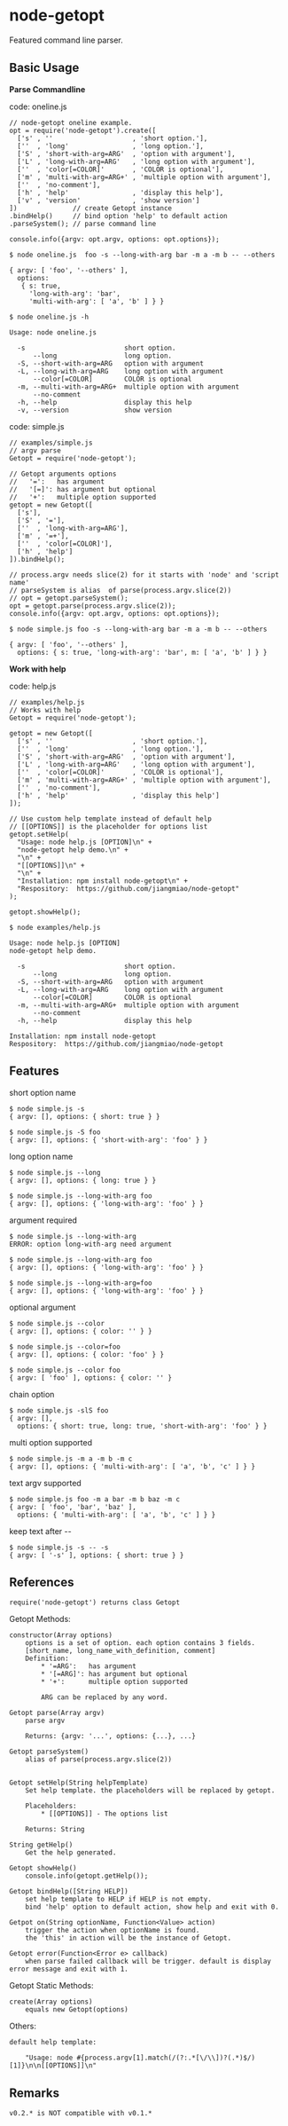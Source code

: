 node-getopt
===========
Featured command line parser.

Basic Usage
-----------

**Parse Commandline**

code: oneline.js

    // node-getopt oneline example.
    opt = require('node-getopt').create([
      ['s' , ''                    , 'short option.'],
      [''  , 'long'                , 'long option.'],
      ['S' , 'short-with-arg=ARG'  , 'option with argument'],
      ['L' , 'long-with-arg=ARG'   , 'long option with argument'],
      [''  , 'color[=COLOR]'       , 'COLOR is optional'],
      ['m' , 'multi-with-arg=ARG+' , 'multiple option with argument'],
      [''  , 'no-comment'],
      ['h' , 'help'                , 'display this help'],
      ['v' , 'version'             , 'show version']
    ])              // create Getopt instance
    .bindHelp()     // bind option 'help' to default action
    .parseSystem(); // parse command line

    console.info({argv: opt.argv, options: opt.options});

`$ node oneline.js  foo -s --long-with-arg bar -m a -m b -- --others`

    { argv: [ 'foo', '--others' ],
      options:
       { s: true,
         'long-with-arg': 'bar',
         'multi-with-arg': [ 'a', 'b' ] } }

`$ node oneline.js -h`

    Usage: node oneline.js

      -s                         short option.
          --long                 long option.
      -S, --short-with-arg=ARG   option with argument
      -L, --long-with-arg=ARG    long option with argument
          --color[=COLOR]        COLOR is optional
      -m, --multi-with-arg=ARG+  multiple option with argument
          --no-comment
      -h, --help                 display this help
      -v, --version              show version

code: simple.js

    // examples/simple.js
    // argv parse
    Getopt = require('node-getopt');

    // Getopt arguments options
    //   '=':   has argument
    //   '[=]': has argument but optional
    //   '+':   multiple option supported
    getopt = new Getopt([
      ['s'],
      ['S' , '='],
      [''  , 'long-with-arg=ARG'],
      ['m' , '=+'],
      [''  , 'color[=COLOR]'],
      ['h' , 'help']
    ]).bindHelp();

    // process.argv needs slice(2) for it starts with 'node' and 'script name'
    // parseSystem is alias  of parse(process.argv.slice(2))
    // opt = getopt.parseSystem();
    opt = getopt.parse(process.argv.slice(2));
    console.info({argv: opt.argv, options: opt.options});

`$ node simple.js foo -s --long-with-arg bar -m a -m b -- --others`

    { argv: [ 'foo', '--others' ],
      options: { s: true, 'long-with-arg': 'bar', m: [ 'a', 'b' ] } }

**Work with help**

code: help.js

    // examples/help.js
    // Works with help
    Getopt = require('node-getopt');

    getopt = new Getopt([
      ['s' , ''                    , 'short option.'],
      [''  , 'long'                , 'long option.'],
      ['S' , 'short-with-arg=ARG'  , 'option with argument'],
      ['L' , 'long-with-arg=ARG'   , 'long option with argument'],
      [''  , 'color[=COLOR]'       , 'COLOR is optional'],
      ['m' , 'multi-with-arg=ARG+' , 'multiple option with argument'],
      [''  , 'no-comment'],
      ['h' , 'help'                , 'display this help']
    ]);

    // Use custom help template instead of default help
    // [[OPTIONS]] is the placeholder for options list
    getopt.setHelp(
      "Usage: node help.js [OPTION]\n" +
      "node-getopt help demo.\n" +
      "\n" +
      "[[OPTIONS]]\n" +
      "\n" +
      "Installation: npm install node-getopt\n" +
      "Respository:  https://github.com/jiangmiao/node-getopt"
    );

    getopt.showHelp();

`$ node examples/help.js`

    Usage: node help.js [OPTION]
    node-getopt help demo.

      -s                         short option.
          --long                 long option.
      -S, --short-with-arg=ARG   option with argument
      -L, --long-with-arg=ARG    long option with argument
          --color[=COLOR]        COLOR is optional
      -m, --multi-with-arg=ARG+  multiple option with argument
          --no-comment
      -h, --help                 display this help

    Installation: npm install node-getopt
    Respository:  https://github.com/jiangmiao/node-getopt

Features
--------

short option name

    $ node simple.js -s
    { argv: [], options: { short: true } }

    $ node simple.js -S foo
    { argv: [], options: { 'short-with-arg': 'foo' } }

long option name

    $ node simple.js --long
    { argv: [], options: { long: true } }

    $ node simple.js --long-with-arg foo
    { argv: [], options: { 'long-with-arg': 'foo' } }

argument required

    $ node simple.js --long-with-arg
    ERROR: option long-with-arg need argument

    $ node simple.js --long-with-arg foo
    { argv: [], options: { 'long-with-arg': 'foo' } }

    $ node simple.js --long-with-arg=foo
    { argv: [], options: { 'long-with-arg': 'foo' } }

optional argument

    $ node simple.js --color
    { argv: [], options: { color: '' } }

    $ node simple.js --color=foo
    { argv: [], options: { color: 'foo' } }

    $ node simple.js --color foo
    { argv: [ 'foo' ], options: { color: '' }

chain option

    $ node simple.js -slS foo
    { argv: [],
      options: { short: true, long: true, 'short-with-arg': 'foo' } }


multi option supported

    $ node simple.js -m a -m b -m c
    { argv: [], options: { 'multi-with-arg': [ 'a', 'b', 'c' ] } }

text argv supported

    $ node simple.js foo -m a bar -m b baz -m c
    { argv: [ 'foo', 'bar', 'baz' ],
      options: { 'multi-with-arg': [ 'a', 'b', 'c' ] } }

keep text after --

    $ node simple.js -s -- -s
    { argv: [ '-s' ], options: { short: true } }

References
----------

    require('node-getopt') returns class Getopt

Getopt Methods:

    constructor(Array options)
        options is a set of option. each option contains 3 fields.
        [short_name, long_name_with_definition, comment]
        Definition:
            * '=ARG':   has argument
            * '[=ARG]': has argument but optional
            * '+':      multiple option supported

            ARG can be replaced by any word.

    Getopt parse(Array argv)
        parse argv

        Returns: {argv: '...', options: {...}, ...}

    Getopt parseSystem()
        alias of parse(process.argv.slice(2))


    Getopt setHelp(String helpTemplate)
        Set help template. the placeholders will be replaced by getopt.

        Placeholders:
            * [[OPTIONS]] - The options list

        Returns: String

    String getHelp()
        Get the help generated.

    Getopt showHelp()
        console.info(getopt.getHelp());

    Getopt bindHelp([String HELP])
        set help template to HELP if HELP is not empty.
        bind 'help' option to default action, show help and exit with 0.

    Getpot on(String optionName, Function<Value> action)
        trigger the action when optionName is found.
        the 'this' in action will be the instance of Getopt.

    Getopt error(Function<Error e> callback)
        when parse failed callback will be trigger. default is display error message and exit with 1.


Getopt Static Methods:

    create(Array options)
        equals new Getopt(options)

Others:

    default help template:

        "Usage: node #{process.argv[1].match(/(?:.*[\/\\])?(.*)$/)[1]}\n\n[[OPTIONS]]\n"

Remarks
-------

    v0.2.* is NOT compatible with v0.1.*
